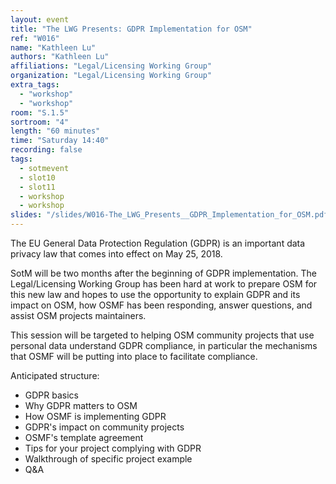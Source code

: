 ```yaml
---
layout: event
title: "The LWG Presents: GDPR Implementation for OSM"
ref: "W016"
name: "Kathleen Lu"
authors: "Kathleen Lu"
affiliations: "Legal/Licensing Working Group"
organization: "Legal/Licensing Working Group"
extra_tags:
  - "workshop"
  - "workshop"
room: "S.1.5"
sortroom: "4"
length: "60 minutes"
time: "Saturday 14:40"
recording: false
tags:
  - sotmevent
  - slot10
  - slot11
  - workshop
  - workshop
slides: "/slides/W016-The_LWG_Presents__GDPR_Implementation_for_OSM.pdf"
---
```

The EU General Data Protection Regulation (GDPR) is an important data privacy law that comes into effect on May 25, 2018. 

SotM will be two months after the beginning of GDPR implementation. The Legal/Licensing Working Group has been hard at work to prepare OSM for this new law and hopes to use the opportunity to explain GDPR and its impact on OSM, how OSMF has been responding, answer questions, and assist OSM projects maintainers. 

This session will be targeted to helping OSM community projects that use personal data understand GDPR compliance, in particular the mechanisms that OSMF will be putting into place to facilitate compliance. 

Anticipated structure:
 - GDPR basics
 - Why GDPR matters to OSM
 - How OSMF is implementing GDPR
 - GDPR&#39;s impact on community projects
 - OSMF&#39;s template agreement
 - Tips for your project complying with GDPR
 - Walkthrough of specific project example
 - Q&amp;A
